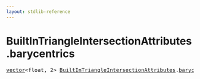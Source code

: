 ```yaml
---
layout: stdlib-reference
---
```


# BuiltInTriangleIntersectionAttributes.barycentrics

<pre>
<a href="/stdlib-reference/types/vector/index" class="code_type">vector</a>&lt;<span class="code_keyword">float</span>, 2&gt; <a href="/stdlib-reference/types/BuiltInTriangleIntersectionAttributes/index" class="code_type">BuiltInTriangleIntersectionAttributes</a>.<a href="/stdlib-reference/types/BuiltInTriangleIntersectionAttributes/barycentrics">barycentrics</a>;
</pre>

